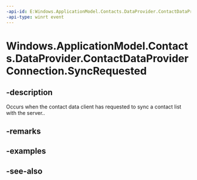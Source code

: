```yaml
---
-api-id: E:Windows.ApplicationModel.Contacts.DataProvider.ContactDataProviderConnection.SyncRequested
-api-type: winrt event
---
```


<!-- Event syntax
public event Windows.Foundation.TypedEventHandler SyncRequested<Windows.ApplicationModel.Contacts.DataProvider.ContactDataProviderConnection,  Windows.ApplicationModel.Contacts.DataProvider.ContactListSyncManagerSyncRequestEventArgs>
-->

# Windows.ApplicationModel.Contacts.DataProvider.ContactDataProviderConnection.SyncRequested

## -description
Occurs when the contact data client has requested to sync a contact list with the server..

## -remarks

## -examples

## -see-also

